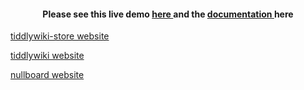 <h4 align="center"> Please see this live demo <a href="https://tiddlywiki-store.netlify.app/"> here </a>  and the <a href="https://mindcrazyapps.github.io/tiddlywiki-store/#/"> documentation </a> here </h3>


[tiddlywiki-store website](https://tiddlywiki-store.netlify.app/ ':include :type=iframe width=100% height=400px')

[tiddlywiki website](https://tiddlywiki.com/ ':include :type=iframe width=100% height=400px')

[nullboard website](https://nullboard.io/preview ':include :type=iframe width=100% height=400px')

